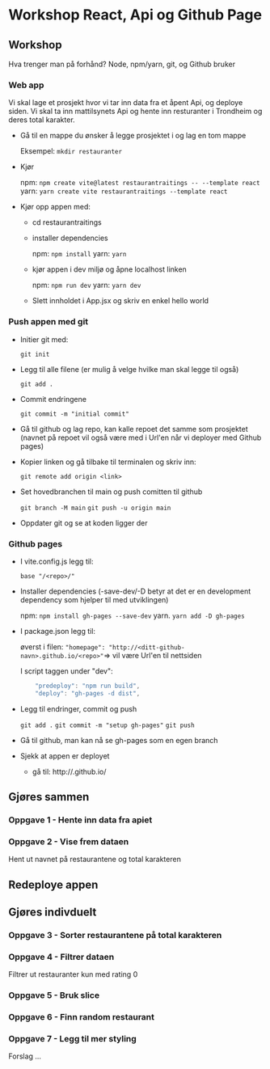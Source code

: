 # Workshop React, Api og Github Page

## Workshop

Hva trenger man på forhånd? Node, npm/yarn, git, og Github bruker

### Web app

Vi skal lage et prosjekt hvor vi tar inn data fra et åpent Api, og deploye siden.
Vi skal ta inn mattilsynets Api og hente inn resturanter i Trondheim og deres total karakter.

- Gå til en mappe du ønsker å legge prosjektet i og lag en tom mappe

  Eksempel: `mkdir restauranter`

- Kjør

  npm: `npm create vite@latest restaurantraitings -- --template react`
  yarn: `yarn create vite restaurantraitings --template react`

- Kjør opp appen med:

  - cd restaurantraitings
  - installer dependencies

    npm: `npm install`
    yarn: `yarn`

  - kjør appen i dev miljø og åpne localhost linken

    npm: `npm run dev`
    yarn: `yarn dev`

  - Slett innholdet i App.jsx og skriv en enkel hello world

### Push appen med git

- Initier git med:

  `git init`

- Legg til alle filene (er mulig å velge hvilke man skal legge til også)

  `git add .`

- Commit endringene

  `git commit -m "initial commit"`

- Gå til github og lag repo, kan kalle repoet det samme som prosjektet (navnet på repoet vil også være med i Url'en når vi deployer med Github pages)
- Kopier linken og gå tilbake til terminalen og skriv inn:

  `git remote add origin <link>`

- Set hovedbranchen til main og push comitten til github

  `git branch -M main`
  `git push -u origin main`

- Oppdater git og se at koden ligger der

### Github pages

- I vite.config.js legg til:

  `base "/<repo>/"`

- Installer dependencies (-save-dev/-D betyr at det er en development dependency som hjelper til med utviklingen)

  npm: `npm install gh-pages --save-dev`
  yarn. `yarn add -D gh-pages`

- I package.json legg til:

  øverst i filen: `"homepage": "http://<ditt-github-navn>.github.io/<repo>"`=> vil være Url'en til nettsiden

  I script taggen under "dev":

  ```javascript
      "predeploy": "npm run build",
      "deploy": "gh-pages -d dist",
  ```

- Legg til endringer, commit og push

  `git add .`
  `git commit -m "setup gh-pages"`
  `git push `

- Gå til github, man kan nå se gh-pages som en egen branch

- Sjekk at appen er deployet
  - gå til: http://<ditt-github-navn>.github.io/<repo>

## Gjøres sammen

### Oppgave 1 - Hente inn data fra apiet

### Oppgave 2 - Vise frem dataen

Hent ut navnet på restaurantene og total karakteren

## Redeploye appen

## Gjøres indivduelt

### Oppgave 3 - Sorter restaurantene på total karakteren

### Oppgave 4 - Filtrer dataen

Filtrer ut restauranter kun med rating 0

### Oppgave 5 - Bruk slice

### Oppgave 6 - Finn random restaurant

### Oppgave 7 - Legg til mer styling

Forslag ...
